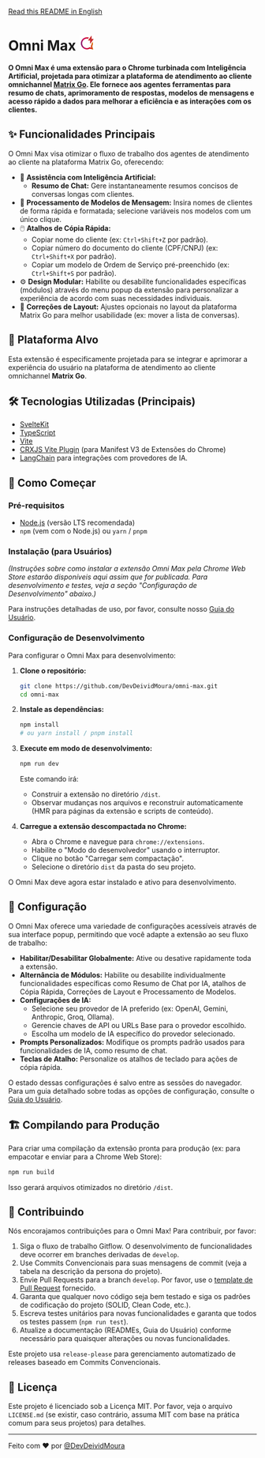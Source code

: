 [Read this README in English](README.md)

# Omni Max ![Logo](/src/assets/icons/icon-32.png)

**O Omni Max é uma extensão para o Chrome turbinada com Inteligência Artificial, projetada para otimizar a plataforma de atendimento ao cliente omnichannel [Matrix Go](https://www.matrixgo.ai/). Ele fornece aos agentes ferramentas para resumo de chats, aprimoramento de respostas, modelos de mensagens e acesso rápido a dados para melhorar a eficiência e as interações com os clientes.**

## ✨ Funcionalidades Principais

O Omni Max visa otimizar o fluxo de trabalho dos agentes de atendimento ao cliente na plataforma Matrix Go, oferecendo:

* 🤖 **Assistência com Inteligência Artificial:**
    * **Resumo de Chat:** Gere instantaneamente resumos concisos de conversas longas com clientes.
* 📝 **Processamento de Modelos de Mensagem:** Insira nomes de clientes de forma rápida e formatada; selecione variáveis nos modelos com um único clique.
* 🖱️ **Atalhos de Cópia Rápida:**
    * Copiar nome do cliente (ex: `Ctrl+Shift+Z` por padrão).
    * Copiar número do documento do cliente (CPF/CNPJ) (ex: `Ctrl+Shift+X` por padrão).
    * Copiar um modelo de Ordem de Serviço pré-preenchido (ex: `Ctrl+Shift+S` por padrão).
* ⚙️ **Design Modular:** Habilite ou desabilite funcionalidades específicas (módulos) através do menu popup da extensão para personalizar a experiência de acordo com suas necessidades individuais.
* 🎨 **Correções de Layout:** Ajustes opcionais no layout da plataforma Matrix Go para melhor usabilidade (ex: mover a lista de conversas).

## 🎯 Plataforma Alvo

Esta extensão é especificamente projetada para se integrar e aprimorar a experiência do usuário na plataforma de atendimento ao cliente omnichannel **Matrix Go**.

## 🛠️ Tecnologias Utilizadas (Principais)

* [SvelteKit](https://kit.svelte.dev/)
* [TypeScript](https://www.typescriptlang.org/)
* [Vite](https://vitejs.dev/)
* [CRXJS Vite Plugin](https://github.com/crxjs/chrome-extension-tools/blob/main/packages/vite-plugin/README.md) (para Manifest V3 de Extensões do Chrome)
* [LangChain](https://js.langchain.com/) para integrações com provedores de IA.

## 🚀 Como Começar

### Pré-requisitos

* [Node.js](https://nodejs.org/) (versão LTS recomendada)
* `npm` (vem com o Node.js) ou `yarn` / `pnpm`

### Instalação (para Usuários)

*(Instruções sobre como instalar a extensão Omni Max pela Chrome Web Store estarão disponíveis aqui assim que for publicada. Para desenvolvimento e testes, veja a seção "Configuração de Desenvolvimento" abaixo.)*

Para instruções detalhadas de uso, por favor, consulte nosso [Guia do Usuário](/docs/GUIA_DO_USUARIO.md).

### Configuração de Desenvolvimento

Para configurar o Omni Max para desenvolvimento:

1.  **Clone o repositório:**
    ````bash
    git clone https://github.com/DevDeividMoura/omni-max.git
    cd omni-max
    ````

2.  **Instale as dependências:**
    ````bash
    npm install
    # ou yarn install / pnpm install
    ````

3.  **Execute em modo de desenvolvimento:**
    ````bash
    npm run dev
    ````
    Este comando irá:
    * Construir a extensão no diretório `/dist`.
    * Observar mudanças nos arquivos e reconstruir automaticamente (HMR para páginas da extensão e scripts de conteúdo).

4.  **Carregue a extensão descompactada no Chrome:**
    * Abra o Chrome e navegue para `chrome://extensions`.
    * Habilite o "Modo do desenvolvedor" usando o interruptor.
    * Clique no botão "Carregar sem compactação".
    * Selecione o diretório `dist` da pasta do seu projeto.

O Omni Max deve agora estar instalado e ativo para desenvolvimento.

## 🔧 Configuração

O Omni Max oferece uma variedade de configurações acessíveis através de sua interface popup, permitindo que você adapte a extensão ao seu fluxo de trabalho:

* **Habilitar/Desabilitar Globalmente:** Ative ou desative rapidamente toda a extensão.
* **Alternância de Módulos:** Habilite ou desabilite individualmente funcionalidades específicas como Resumo de Chat por IA, atalhos de Cópia Rápida, Correções de Layout e Processamento de Modelos.
* **Configurações de IA:**
    * Selecione seu provedor de IA preferido (ex: OpenAI, Gemini, Anthropic, Groq, Ollama).
    * Gerencie chaves de API ou URLs Base para o provedor escolhido.
    * Escolha um modelo de IA específico do provedor selecionado.
* **Prompts Personalizados:** Modifique os prompts padrão usados para funcionalidades de IA, como resumo de chat.
* **Teclas de Atalho:** Personalize os atalhos de teclado para ações de cópia rápida.

O estado dessas configurações é salvo entre as sessões do navegador. Para um guia detalhado sobre todas as opções de configuração, consulte o [Guia do Usuário](/docs/GUIA_DO_USUARIO.md#configurando-o-omni-max).

## 🏗️ Compilando para Produção

Para criar uma compilação da extensão pronta para produção (ex: para empacotar e enviar para a Chrome Web Store):

````bash
npm run build
````

Isso gerará arquivos otimizados no diretório `/dist`.

## 🤝 Contribuindo

Nós encorajamos contribuições para o Omni Max! Para contribuir, por favor:

1.  Siga o fluxo de trabalho Gitflow. O desenvolvimento de funcionalidades deve ocorrer em branches derivadas de `develop`.
2.  Use Commits Convencionais para suas mensagens de commit (veja a tabela na descrição da persona do projeto).
3.  Envie Pull Requests para a branch `develop`. Por favor, use o [template de Pull Request](/.github/PULL_REQUEST_TEMPLATE.md) fornecido.
4.  Garanta que qualquer novo código seja bem testado e siga os padrões de codificação do projeto (SOLID, Clean Code, etc.).
5.  Escreva testes unitários para novas funcionalidades e garanta que todos os testes passem (`npm run test`).
6.  Atualize a documentação (READMEs, Guia do Usuário) conforme necessário para quaisquer alterações ou novas funcionalidades.

Este projeto usa `release-please` para gerenciamento automatizado de releases baseado em Commits Convencionais.

## 📝 Licença

Este projeto é licenciado sob a Licença MIT.
Por favor, veja o arquivo `LICENSE.md` (se existir, caso contrário, assuma MIT com base na prática comum para seus projetos) para detalhes.

---

Feito com ❤️ por [@DevDeividMoura](https://github.com/DevDeividMoura)